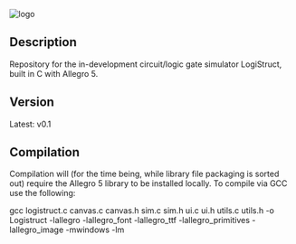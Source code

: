 ![logo](https://github.com/idakandrew/logistruct/blob/main/data/logo.png?raw=true)

## Description
Repository for the in-development circuit/logic gate simulator LogiStruct, built in C with Allegro 5.
## Version
Latest: v0.1
## Compilation
Compilation will (for the time being, while library file packaging is sorted out) require the Allegro 5 library to be installed locally.
To compile via GCC use the following:

gcc logistruct.c canvas.c canvas.h sim.c sim.h ui.c ui.h utils.c utils.h -o Logistruct -lallegro -lallegro_font -lallegro_ttf -lallegro_primitives -lallegro_image -mwindows -lm

